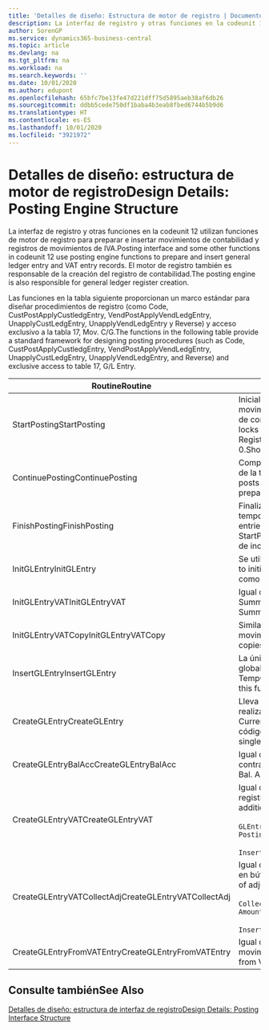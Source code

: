 ```yaml
---
title: 'Detalles de diseño: Estructura de motor de registro | Documentos de Microsoft'
description: La interfaz de registro y otras funciones en la codeunit 12 utilizan funciones de motor de registro para preparar e insertar movimientos de contabilidad y registros de movimientos de IVA. El motor de registro también es responsable de la creación del registro de contabilidad.
author: SorenGP
ms.service: dynamics365-business-central
ms.topic: article
ms.devlang: na
ms.tgt_pltfrm: na
ms.workload: na
ms.search.keywords: ''
ms.date: 10/01/2020
ms.author: edupont
ms.openlocfilehash: 65bfc7be13fe47d221dff75d5895aeb38af6db26
ms.sourcegitcommit: ddbb5cede750df1baba4b3eab8fbed6744b5b9d6
ms.translationtype: HT
ms.contentlocale: es-ES
ms.lasthandoff: 10/01/2020
ms.locfileid: "3921972"
---
```

# <a name="design-details-posting-engine-structure"></a><span data-ttu-id="47204-104">Detalles de diseño: estructura de motor de registro</span><span class="sxs-lookup"><span data-stu-id="47204-104">Design Details: Posting Engine Structure</span></span>
<span data-ttu-id="47204-105">La interfaz de registro y otras funciones en la codeunit 12 utilizan funciones de motor de registro para preparar e insertar movimientos de contabilidad y registros de movimientos de IVA.</span><span class="sxs-lookup"><span data-stu-id="47204-105">Posting interface and some other functions in codeunit 12 use posting engine functions to prepare and insert general ledger entry and VAT entry records.</span></span> <span data-ttu-id="47204-106">El motor de registro también es responsable de la creación del registro de contabilidad.</span><span class="sxs-lookup"><span data-stu-id="47204-106">The posting engine is also responsible for general ledger register creation.</span></span>  
  
 <span data-ttu-id="47204-107">Las funciones en la tabla siguiente proporcionan un marco estándar para diseñar procedimientos de registro (como Code, CustPostApplyCustledgEntry, VendPostApplyVendLedgEntry, UnapplyCustLedgEntry, UnapplyVendLedgEntry y Reverse) y acceso exclusivo a la tabla 17, Mov. C/G.</span><span class="sxs-lookup"><span data-stu-id="47204-107">The functions in the following table provide a standard framework for designing posting procedures (such as Code, CustPostApplyCustledgEntry, VendPostApplyVendLedgEntry, UnapplyCustLedgEntry, UnapplyVendLedgEntry, and Reverse) and exclusive access to table 17, G/L Entry.</span></span>  
  
|<span data-ttu-id="47204-108">Routine</span><span class="sxs-lookup"><span data-stu-id="47204-108">Routine</span></span>|<span data-ttu-id="47204-109">Description</span><span class="sxs-lookup"><span data-stu-id="47204-109">Description</span></span>|  
|-------------|---------------------------------------|  
|<span data-ttu-id="47204-110">StartPosting</span><span class="sxs-lookup"><span data-stu-id="47204-110">StartPosting</span></span>|<span data-ttu-id="47204-111">Inicializa el búfer de registro TempGLEntryBuf, bloquea las tablas de movimientos de contabilidad y de IVA e inicializa el periodo contable, el registro de contabilidad y el tipo de cambio.</span><span class="sxs-lookup"><span data-stu-id="47204-111">Initializes posting buffer TempGLEntryBuf, locks G/L Entry and VAT Entry tables, and initializes Accounting Period, G/L Register, and Exchange Rate.</span></span> <span data-ttu-id="47204-112">Si se le llama solo una vez, NextEntryNo es 0.</span><span class="sxs-lookup"><span data-stu-id="47204-112">Should be called only once, then NextEntryNo is 0.</span></span>|  
|<span data-ttu-id="47204-113">ContinuePosting</span><span class="sxs-lookup"><span data-stu-id="47204-113">ContinuePosting</span></span>|<span data-ttu-id="47204-114">Comprueba y registra el IVA no realizado para el incremento NextTransactionNo de la transacción anterior y prepara el registro de la línea siguiente.</span><span class="sxs-lookup"><span data-stu-id="47204-114">Checks and posts unrealized VAT for previous transaction increment NextTransactionNo and prepares post of next line.</span></span>|  
|<span data-ttu-id="47204-115">FinishPosting</span><span class="sxs-lookup"><span data-stu-id="47204-115">FinishPosting</span></span>|<span data-ttu-id="47204-116">Finaliza el registro insertando los movimientos de contabilidad desde el búfer temporal a la tabla de la base de datos.</span><span class="sxs-lookup"><span data-stu-id="47204-116">Completes posting by inserting G/L entries from temporary buffer into database table.</span></span> <span data-ttu-id="47204-117">Se utiliza siempre con StartPosting.</span><span class="sxs-lookup"><span data-stu-id="47204-117">Always used together with StartPosting.</span></span> <span data-ttu-id="47204-118">Comprueba la presencia de inconsistencias.</span><span class="sxs-lookup"><span data-stu-id="47204-118">Checks for inconsistencies.</span></span>|  
|<span data-ttu-id="47204-119">InitGLEntry</span><span class="sxs-lookup"><span data-stu-id="47204-119">InitGLEntry</span></span>|<span data-ttu-id="47204-120">Se utiliza para inicializar un nuevo movimiento de contabilidad para la línea</span><span class="sxs-lookup"><span data-stu-id="47204-120">Used to initialize new G/L entry for Gen.</span></span> <span data-ttu-id="47204-121">de diario general.</span><span class="sxs-lookup"><span data-stu-id="47204-121">Jnl Line.</span></span> <span data-ttu-id="47204-122">Devuelve GLEntry como parámetro.</span><span class="sxs-lookup"><span data-stu-id="47204-122">Returns GLEntry as parameter.</span></span>|  
|<span data-ttu-id="47204-123">InitGLEntryVAT</span><span class="sxs-lookup"><span data-stu-id="47204-123">InitGLEntryVAT</span></span>|<span data-ttu-id="47204-124">Igual que InitGLEntry, pero también asigna Cta. contrapartida y SummarizeVAT.</span><span class="sxs-lookup"><span data-stu-id="47204-124">Same as InitGLEntry, but also assigns Bal. Account No. and SummarizeVAT.</span></span>|  
|<span data-ttu-id="47204-125">InitGLEntryVATCopy</span><span class="sxs-lookup"><span data-stu-id="47204-125">InitGLEntryVATCopy</span></span>|<span data-ttu-id="47204-126">Similar a InitGLEntryVAT, pero también copia datos de grupos de registro desde movimientos de IVA antes de SummarizeVAT.</span><span class="sxs-lookup"><span data-stu-id="47204-126">Similar to InitGLEntryVAT, but also copies posting groups data from VAT Entry before SummarizeVAT.</span></span>|  
|<span data-ttu-id="47204-127">InsertGLEntry</span><span class="sxs-lookup"><span data-stu-id="47204-127">InsertGLEntry</span></span>|<span data-ttu-id="47204-128">La única función que inserta el movimiento de contabilidad general en la tabla global TempGLEntryBuf.</span><span class="sxs-lookup"><span data-stu-id="47204-128">The only function that inserts G/L entry into global TempGLEntryBuf table.</span></span> <span data-ttu-id="47204-129">Utilice siempre esta función para insertar.</span><span class="sxs-lookup"><span data-stu-id="47204-129">Always use this function for insert.</span></span>|  
|<span data-ttu-id="47204-130">CreateGLEntry</span><span class="sxs-lookup"><span data-stu-id="47204-130">CreateGLEntry</span></span>|<span data-ttu-id="47204-131">Lleva a cabo una acción InitGLEntry, asigna un importe adicional de divisa y realiza una acción InsertGLEntry.</span><span class="sxs-lookup"><span data-stu-id="47204-131">Performs an InitGLEntry, assigns Additional Currency Amount, and then performs InsertGLEntry.</span></span> <span data-ttu-id="47204-132">Reemplaza varias líneas de código con una sola llamada a función.</span><span class="sxs-lookup"><span data-stu-id="47204-132">Replaces several lines of code with a single function call.</span></span>|  
|<span data-ttu-id="47204-133">CreateGLEntryBalAcc</span><span class="sxs-lookup"><span data-stu-id="47204-133">CreateGLEntryBalAcc</span></span>|<span data-ttu-id="47204-134">Igual que CreateGLEntry, pero también asigna Tipo contrapartida y Cta. contrapartida.</span><span class="sxs-lookup"><span data-stu-id="47204-134">Same as CreateGLEntry, but also assigns Bal. Account Type and Bal. Account No.</span></span>|  
|<span data-ttu-id="47204-135">CreateGLEntryVAT</span><span class="sxs-lookup"><span data-stu-id="47204-135">CreateGLEntryVAT</span></span>|<span data-ttu-id="47204-136">Igual que CreateGLEntry, pero con procesamiento adicional para grupos de registro y guardado en búfer temporal de IVA:</span><span class="sxs-lookup"><span data-stu-id="47204-136">Same as CreateGLEntry, but with additional processing for posting groups and saving to temporary VAT buffer:</span></span><br /><br /> `GLEntry.CopyPostingGroupsFromDtldCVBuf(DtldCVLedgEntryBuf,GenJnlLine."Gen. Posting Type");`<br /><br /> `InsertVATEntriesFromTemp(DtldCVLedgEntryBuf,GLEntry);`|  
|<span data-ttu-id="47204-137">CreateGLEntryVATCollectAdj</span><span class="sxs-lookup"><span data-stu-id="47204-137">CreateGLEntryVATCollectAdj</span></span>|<span data-ttu-id="47204-138">Igual que CreateGLEntry, pero con recopilación adicional de ajustes y guardado en búfer temporal de IVA:</span><span class="sxs-lookup"><span data-stu-id="47204-138">Same as CreateGLEntry, but with additional collection of adjustments and saving to temporary VAT buffer:</span></span><br /><br /> `CollectAdjustment(AdjAmount,GLEntry.Amount,GLEntry."Additional-Currency Amount",OriginalDateSet);`<br /><br /> `InsertVATEntriesFromTemp(DtldCVLedgEntryBuf,GLEntry);`|  
|<span data-ttu-id="47204-139">CreateGLEntryFromVATEntry</span><span class="sxs-lookup"><span data-stu-id="47204-139">CreateGLEntryFromVATEntry</span></span>|<span data-ttu-id="47204-140">Igual que CreateGLEntry, pero también copia grupos de registro desde movimientos de IVA.</span><span class="sxs-lookup"><span data-stu-id="47204-140">Same as CreateGLEntry, but also copies posting groups from VAT entry.</span></span>|  
  
## <a name="see-also"></a><span data-ttu-id="47204-141">Consulte también</span><span class="sxs-lookup"><span data-stu-id="47204-141">See Also</span></span>  
 [<span data-ttu-id="47204-142">Detalles de diseño: estructura de interfaz de registro</span><span class="sxs-lookup"><span data-stu-id="47204-142">Design Details: Posting Interface Structure</span></span>](design-details-posting-interface-structure.md)
